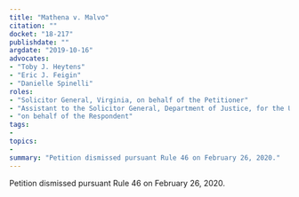 ```yaml
---
title: "Mathena v. Malvo"
citation: ""
docket: "18-217"
publishdate: ""
argdate: "2019-10-16"
advocates:
- "Toby J. Heytens"
- "Eric J. Feigin"
- "Danielle Spinelli"
roles:
- "Solicitor General, Virginia, on behalf of the Petitioner"
- "Assistant to the Solicitor General, Department of Justice, for the United States, as amicus curiae, supporting the Petitioner"
- "on behalf of the Respondent"
tags:
- 
topics:
- 
summary: "Petition dismissed pursuant Rule 46 on February 26, 2020."
---
```

Petition dismissed pursuant Rule 46 on February 26, 2020.